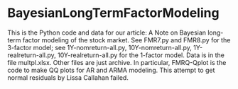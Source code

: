 # BayesianLongTermFactorModeling
This is the Python code and data for our article: A Note on Bayesian long-term factor modeling of the stock market. 
See FMR7.py and FMR8.py for the 3-factor model; see 1Y-nomreturn-all.py, 10Y-nomreturn-all.py, 1Y-realreturn-all.py, 10Y-realreturn-all.py for the 1-factor model. Data is in the file multpl.xlsx. Other files are just archive. In particular, FMRQ-Qplot is the code to make QQ plots for AR and ARMA modeling. This attempt to get normal residuals by Lissa Callahan failed. 
